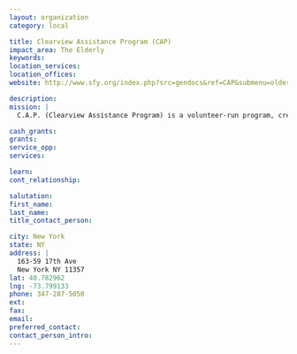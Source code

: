 ```yaml
---
layout: organization
category: local

title: Clearview Assistance Program (CAP)
impact_area: The Elderly
keywords: 
location_services: 
location_offices: 
website: http://www.sfy.org/index.php?src=gendocs&ref=CAP&submenu=older_adults

description: 
mission: |
  C.A.P. (Clearview Assistance Program) is a volunteer-run program, created by Clearview residents, with one aim: to help Clearview Gardens residents, particularly senior citizens. Clearview Gardens is a NORC (Naturally Occuring Retirement Community), but any shareholder with a need can request assistance. Residents reach out to other residents as phone buddies; teen volunteers from local schools assist with shopping; the professional social workers try to help shareholders obtain government services they are entitled to. Also available are in-home nurse visits, buses to local shopping areas and doctor’s offices, and informative ongoing programs which include speakers, exercise classes, and more.

cash_grants: 
grants: 
service_opp: 
services: 

learn: 
cont_relationship: 

salutation: 
first_name: 
last_name: 
title_contact_person: 

city: New York
state: NY
address: |
  163-59 17th Ave  
  New York NY 11357
lat: 40.782962
lng: -73.799133
phone: 347-287-5050
ext: 
fax: 
email: 
preferred_contact: 
contact_person_intro: 
---
```

